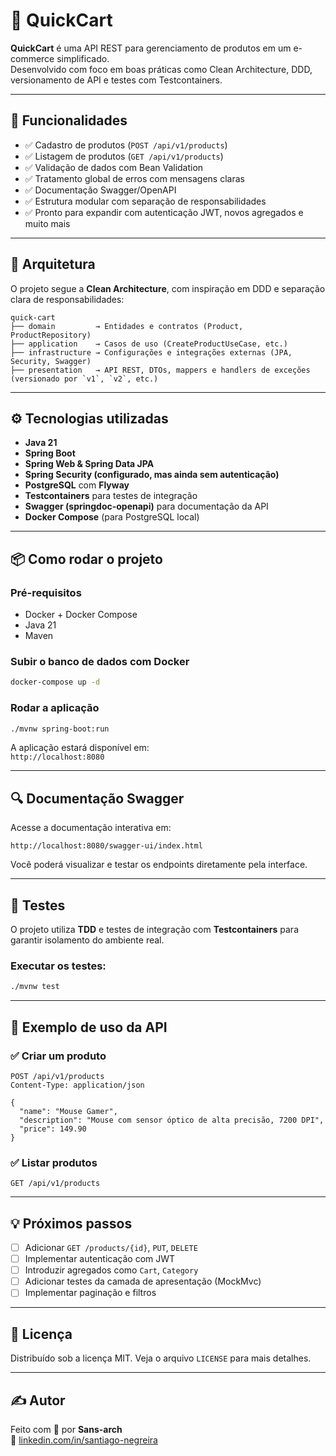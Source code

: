# 🛒 QuickCart

**QuickCart** é uma API REST para gerenciamento de produtos em um e-commerce simplificado.  
Desenvolvido com foco em boas práticas como Clean Architecture, DDD, versionamento de API e testes com Testcontainers.

---

## 🚀 Funcionalidades

- ✅ Cadastro de produtos (`POST /api/v1/products`)
- ✅ Listagem de produtos (`GET /api/v1/products`)
- ✅ Validação de dados com Bean Validation
- ✅ Tratamento global de erros com mensagens claras
- ✅ Documentação Swagger/OpenAPI
- ✅ Estrutura modular com separação de responsabilidades
- ✅ Pronto para expandir com autenticação JWT, novos agregados e muito mais

---

## 🧱 Arquitetura

O projeto segue a **Clean Architecture**, com inspiração em DDD e separação clara de responsabilidades:

```
quick-cart
├── domain         → Entidades e contratos (Product, ProductRepository)
├── application    → Casos de uso (CreateProductUseCase, etc.)
├── infrastructure → Configurações e integrações externas (JPA, Security, Swagger)
├── presentation   → API REST, DTOs, mappers e handlers de exceções (versionado por `v1`, `v2`, etc.)
```

---

## ⚙️ Tecnologias utilizadas

- **Java 21**
- **Spring Boot**
- **Spring Web & Spring Data JPA**
- **Spring Security (configurado, mas ainda sem autenticação)**
- **PostgreSQL** com **Flyway**
- **Testcontainers** para testes de integração
- **Swagger (springdoc-openapi)** para documentação da API
- **Docker Compose** (para PostgreSQL local)

---

## 📦 Como rodar o projeto

### Pré-requisitos

- Docker + Docker Compose
- Java 21
- Maven

### Subir o banco de dados com Docker

```bash
docker-compose up -d
```

### Rodar a aplicação

```bash
./mvnw spring-boot:run
```

A aplicação estará disponível em:  
`http://localhost:8080`

---

## 🔍 Documentação Swagger

Acesse a documentação interativa em:

```
http://localhost:8080/swagger-ui/index.html
```

Você poderá visualizar e testar os endpoints diretamente pela interface.

---

## 🧪 Testes

O projeto utiliza **TDD** e testes de integração com **Testcontainers** para garantir isolamento do ambiente real.

### Executar os testes:

```bash
./mvnw test
```

---

## 📮 Exemplo de uso da API

### ✅ Criar um produto

```http
POST /api/v1/products
Content-Type: application/json

{
  "name": "Mouse Gamer",
  "description": "Mouse com sensor óptico de alta precisão, 7200 DPI",
  "price": 149.90
}
```

### ✅ Listar produtos

```http
GET /api/v1/products
```

---

## 💡 Próximos passos

- [ ] Adicionar `GET /products/{id}`, `PUT`, `DELETE`
- [ ] Implementar autenticação com JWT
- [ ] Introduzir agregados como `Cart`, `Category`
- [ ] Adicionar testes da camada de apresentação (MockMvc)
- [ ] Implementar paginação e filtros

---

## 📄 Licença

Distribuído sob a licença MIT. Veja o arquivo `LICENSE` para mais detalhes.

---

## ✍️ Autor

Feito com 💙 por **Sans-arch**  
🔗 [linkedin.com/in/santiago-negreira](https://www.linkedin.com/in/santiago-negreira/)